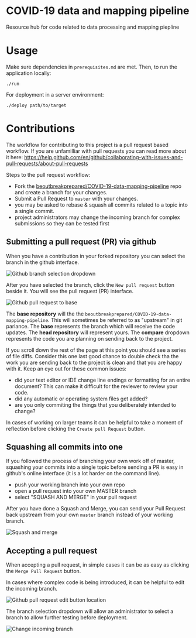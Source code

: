 # COVID-19 data and mapping pipeline
Resource hub for code related to data processing and mapping piepline

# Usage
Make sure dependencies in `prerequisites.md` are met. Then, to run the
application locally:

`./run`

For deployment in a server environment:

`./deploy path/to/target`

# Contributions

The workflow for contributing to this project is a pull request based workflow. If you are unfamilliar with pull requests you can read more about it here: https://help.github.com/en/github/collaborating-with-issues-and-pull-requests/about-pull-requests

Steps to the pull request workflow:

* Fork the [beoutbreakprepared/COVID-19-data-mapping-pipeline](https://github.com/beoutbreakprepared/COVID-19-data-mapping-pipeline/) repo and create a branch for your changes.
* Submit a Pull Request to `master` with your changes.
* you may be asked to rebase & squash all commits related to a topic into a single commit.
* project administrators may change the incoming branch for complex submissions so they can be tested first 

## Submitting a pull request (PR) via github

When you have a contribution in your forked repository you can select the branch in the github interface.

![Github branch selection dropdown](docs/img/github-branch-selection.png)

After you have selected the branch, click the `New pull request` button beside it. You will see the pull request (PR) interface.

![Github pull request to base](docs/img/pullrequest-to-base.png)

The **base repository** will the the `beoutbreakprepared/COVID-19-data-mapping-pipeline`. This will sometimes be referred to as "upstream" in git parlance. 
The **base** represents the branch which will receive the code updates.
The **head repository** will represent yours. 
The **compare** dropdown represents the code you are planning on sending back to the project.

If you scroll down the rest of the page at this point you should see a series of file diffs. Consider this one last good chance to double check tha the work you are sending back to the project is clean and that you are happy with it. Keep an eye out for these common issues:

* did your text editor or IDE change line endings or formatting for an entire document? This can make it difficult for the reviewer to review your code.
* did any automatic or operating system files get added? 
* are you only commiting the things that you deliberately intended to change?

In cases of working on larger teams it can be helpful to take a moment of reflection before clicking the `Create pull Request` button. 

## Squashing all commits into one

If you followed the process of branching your own work off of master, squashing your commits into a single topic before sending a PR is easy in github's online interface (it is a lot harder on the command line). 

* push your working branch into your own repo
* open a pull request into your own MASTER branch
* select "SQUASH AND MERGE" in your pull request

After you have done a Squash and Merge, you can send your Pull Request back upstream from your own `master` branch instead of your working branch.

![Squash and merge](docs/img/squash-and-merge.png)

## Accepting a pull request

When accepting a pull request, in simple cases it can be as easy as clicking the `Merge Pull Request` button. 

In cases where complex code is being introduced, it can be helpful to edit the incoming branch.

![Github pull request edit button location](docs/img/accepting-pull-request.png)

The branch selection dropdown will allow an administrator to select a branch to allow further testing before deployment.

![Change incoming branch](docs/img/chang-incoming-branch.png)
